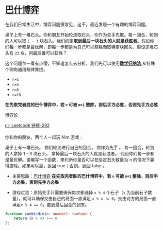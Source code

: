 # [巴什博弈](https://baike.baidu.com/item/%E5%B7%B4%E4%BB%80%E5%8D%9A%E5%BC%88/1819345)

在我们日常生活中，博弈问题很常见，这不，最近发现一个有趣的博弈问题。

桌子上有一堆石头。你和朋友开始轮流取石头，你作为先手先取。每一回合，轮到的人可以取 `1 - 3` 块石头。我们约定**取到最后一块石头的人就是获胜者**。假设你们每一步都是最优解，即每一步都是为自己可以获胜而取特定块回头。假设这堆石头有 `23` 块，问最后谁可以获胜？

这个问题乍一看有点懵，不知道怎么去分析。我们先可以使用[**数学归纳法**](https://zh.m.wikipedia.org/wiki/%E6%95%B0%E5%AD%A6%E5%BD%92%E7%BA%B3%E6%B3%95),从特殊个例向通用规律靠拢。

- `n=1`
- `n=4`
- `n=8`
- `n=16`


**在先取完者胜的巴什博弈中，若 `n` 可被 `m+1` 整除，则后手方必胜，否则先手方必胜**

[博弈论](https://zh.m.wikipedia.org/wiki/%E5%8D%9A%E5%BC%88%E8%AE%BA)

[👉 Leetcode 链接-292](https://leetcode.cn/problems/nim-game/)

你和你的朋友，两个人一起玩 Nim 游戏：

桌子上有一堆石头。
你们轮流进行自己的回合， 你作为先手 。
每一回合，轮到的人拿掉 1 - 3 块石头。
拿掉最后一块石头的人就是获胜者。
假设你们每一步都是最优解。请编写一个函数，来判断你是否可以在给定石头数量为 n 的情况下赢得游戏。如果可以赢，返回 true；否则，返回 false 。

- 主要思路：[巴什博弈](https://baike.baidu.com/item/%E5%B7%B4%E4%BB%80%E5%8D%9A%E5%BC%88/1819345):**在先取完者胜的巴什博弈中，若 `n` 可被 `m+1` 整除，则后手方必胜，否则先手方必胜**

- 游戏过程：原始先手只需要确保每次都选择 `x % 4` 个石子（`x` 为当前石子数量），就可以确保交由自己的局面一直满足 `x % 4 != 0`，交由对方的局面一直满足`x % 4 == 0`，直到最后回合的到来。

```ts
function canWinNim(n: number): boolean {
    return (n % 4) !== 0
};
```
